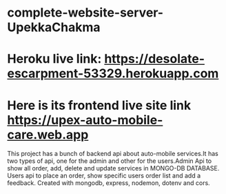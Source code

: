 # complete-website-server-UpekkaChakma
# Heroku live link: https://desolate-escarpment-53329.herokuapp.com
# Here is its frontend live site link https://upex-auto-mobile-care.web.app
This project has a bunch of backend api about auto-mobile services.It has two types of api, one for the admin and other for the users.Admin Api to show all order, add, delete and update services in MONGO-DB DATABASE. Users api to place an order, show specific users order list and add a feedback.
Created with mongodb, express, nodemon, dotenv and cors.

